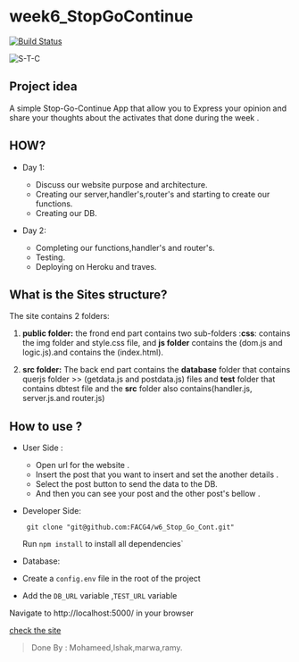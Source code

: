 # week6_StopGoContinue
[![Build Status](https://travis-ci.org/FACG4/w6_Stop_Go_Cont.svg?branch=master)](https://travis-ci.org/FACG4/w6_Stop_Go_Cont)

![S-T-C](https://image.freepik.com/vetores-gratis/desenho-de-semaforo-desenhado-mao_23-2147633184.jpg)

## Project idea
A simple Stop-Go-Continue App that allow you to Express your opinion and share your thoughts about the activates that done during the week  .

## HOW?
* Day 1:

   *  Discuss our website purpose and architecture.
   *  Creating our server,handler's,router's and starting to create our functions.
   *  Creating our DB.

* Day 2:
  * Completing our functions,handler's and router's.
  * Testing.
  * Deploying on Heroku and traves.

## What is the Sites structure?
  The site contains 2 folders:
  1. **public folder:**
  the frond end part contains two sub-folders :**css**: contains the img folder and style.css file, and **js folder** contains the (dom.js and logic.js).and contains the (index.html).

  2. **src folder:** The back end part contains the **database** folder that contains querjs folder >> (getdata.js and postdata.js) files and **test** folder that contains dbtest file and the **src** folder also contains(handler.js, server.js.and router.js)

## How to use ?
 * User Side :

    * Open url for the website .
    * Insert the post that you want to insert and set the another details .
    * Select the post button to send the data to the DB.
    * And then you can see your post and the other post's bellow .


  * Developer Side:

      ` git clone "git@github.com:FACG4/w6_Stop_Go_Cont.git"`

      Run `npm install` to install all dependencies`

  * Database:

   - Create a `config.env` file in the root of the project

   - Add the `DB_URL` variable ,`TEST_URL` variable


  Navigate to http://localhost:5000/ in your browser


[check the site](https://stop-go-cont.herokuapp.com/)

>Done By : Mohameed,Ishak,marwa,ramy.
